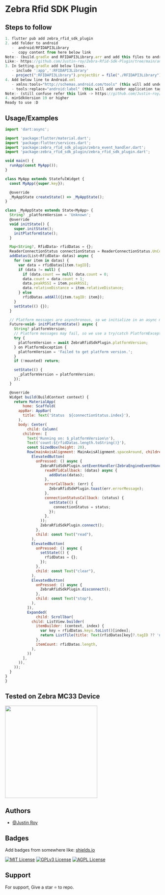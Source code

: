 # Zebra Rfid SDK Plugin

## Steps to follow

```javascript
1. flutter pub add zebra_rfid_sdk_plugin
2. add folder to android
   -  android/RFIDAPI3Library
   -  copy content from here below link
Note:- (build.gradle and RFIDAPI3Library.arr and add this files to android/RFIDAPI3Library)
Like:- https://github.com/Justin-roy/Zebra-Rfid-Sdk-Plugin/tree/main/android/RFIDAPI3Library
3. In Setting.gradle add below lines.
   - include ':app',':RFIDAPI3Library'
   - project(":RFIDAPI3Library").projectDir = file("./RFIDAPI3Library")
4. Add below line to Android.xml
   - xmlns:tools="http://schemas.android.com/tools" (this will add under manifest tag)
   - tools:replace="android:label" (this will add under application tag)
Note:- (still confuse refer this link -> https://github.com/Justin-roy/Zebra-Rfid-Sdk-Plugin/blob/main/example/android/app/src/main/AndroidManifest.xml#:~:text=%3Cmanifest%20xmlns,ic_launcher%22%3E)
4. minSdkVersion 19 or higher
Ready to use :D
```

## Usage/Examples

```javascript
import 'dart:async';

import 'package:flutter/material.dart';
import 'package:flutter/services.dart';
import 'package:zebra_rfid_sdk_plugin/zebra_event_handler.dart';
import 'package:zebra_rfid_sdk_plugin/zebra_rfid_sdk_plugin.dart';

void main() {
  runApp(const MyApp());
}

class MyApp extends StatefulWidget {
  const MyApp({super.key});

  @override
  _MyAppState createState() => _MyAppState();
}

class _MyAppState extends State<MyApp> {
  String? _platformVersion = 'Unknown';
  @override
  void initState() {
    super.initState();
    initPlatformState();
  }

  Map<String?, RfidData> rfidDatas = {};
  ReaderConnectionStatus connectionStatus = ReaderConnectionStatus.UnConnection;
  addDatas(List<RfidData> datas) async {
    for (var item in datas) {
      var data = rfidDatas[item.tagID];
      if (data != null) {
        if (data.count == null) data.count = 0;
        data.count = data.count + 1;
        data.peakRSSI = item.peakRSSI;
        data.relativeDistance = item.relativeDistance;
      } else
        rfidDatas.addAll({item.tagID: item});
    }
    setState(() {});
  }

  // Platform messages are asynchronous, so we initialize in an async method.
  Future<void> initPlatformState() async {
    String? platformVersion;
    // Platform messages may fail, so we use a try/catch PlatformException.
    try {
      platformVersion = await ZebraRfidSdkPlugin.platformVersion;
    } on PlatformException {
      platformVersion = 'Failed to get platform version.';
    }
    if (!mounted) return;

    setState(() {
      _platformVersion = platformVersion;
    });
  }

  @override
  Widget build(BuildContext context) {
    return MaterialApp(
        home: Scaffold(
      appBar: AppBar(
        title: Text('Status  ${connectionStatus.index}'),
      ),
      body: Center(
          child: Column(
        children: [
          Text('Running on: $_platformVersion\n'),
          Text('count:${rfidDatas.length.toString()}'),
          const SizedBox(height: 20),
          Row(mainAxisAlignment: MainAxisAlignment.spaceAround, children: [
            ElevatedButton(
              onPressed: () async {
                ZebraRfidSdkPlugin.setEventHandler(ZebraEngineEventHandler(
                  readRfidCallback: (datas) async {
                    addDatas(datas);
                  },
                  errorCallback: (err) {
                    ZebraRfidSdkPlugin.toast(err.errorMessage);
                  },
                  connectionStatusCallback: (status) {
                    setState(() {
                      connectionStatus = status;
                    });
                  },
                ));
                ZebraRfidSdkPlugin.connect();
              },
              child: const Text("read"),
            ),
            ElevatedButton(
              onPressed: () async {
                setState(() {
                  rfidDatas = {};
                });
              },
              child: const Text("clear"),
            ),
            ElevatedButton(
              onPressed: () async {
                ZebraRfidSdkPlugin.disconnect();
              },
              child: const Text("stop"),
            ),
          ]),
          Expanded(
              child: Scrollbar(
            child: ListView.builder(
              itemBuilder: (context, index) {
                var key = rfidDatas.keys.toList()[index];
                return ListTile(title: Text(rfidDatas[key]?.tagID ?? 'null'));
              },
              itemCount: rfidDatas.length,
            ),
          ))
        ],
      )),
    ));
  }
}
}
```

## Tested on Zebra MC33 Device

<img width="300" src="https://firebasestorage.googleapis.com/v0/b/instagram-clone-cf306.appspot.com/o/post%2FpQOrbpA3fUWWHz7dcBOwxaXn27N2%2FMC33_device.jpeg?alt=media&token=8868364e-a758-4c7d-9265-e50003bbfd72"> 


## Authors

- [@Justin Roy](https://www.linkedin.com/in/justin-roy-4817551ba/)

## Badges

Add badges from somewhere like: [shields.io](https://shields.io/)

[![MIT License](https://img.shields.io/badge/License-MIT-green.svg)](https://choosealicense.com/licenses/mit/)
[![GPLv3 License](https://img.shields.io/badge/License-GPL%20v3-yellow.svg)](https://opensource.org/licenses/)
[![AGPL License](https://img.shields.io/badge/license-AGPL-blue.svg)](http://www.gnu.org/licenses/agpl-3.0)

## Support

For support, Give a star ⭐ to repo.
